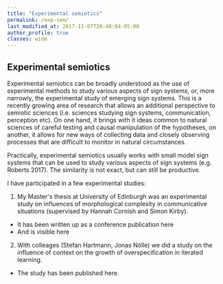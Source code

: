 ```yaml
---
title: "Experimental semiotics"
permalink: /exp-sem/
last_modified_at: 2017-11-07T20:48:04-05:00
author_profile: true
classes: wide
---
```


## Experimental semiotics

Experimental semiotics can be broadly understood as the use of experimental methods to study various aspects of sign systems, or, more narrowly, the experimental study of emerging sign systems. This is a recently growing area of research that allows an additional perspective to semiotic sciences (i.e. sciences studying sign systems, communication, perception etc). On one hand, it brings with it ideas common to natural sciences of careful testing and causal manipulation of the hypotheses, on another, it allows for new ways of collecting data and closely observing processes that are difficult to monitor in natural circumstances.

Practically, experimental semiotics usually works with small model sign systems that can be used to study various aspects of sign systems (e.g. Roberts 2017). The similarity is not exact, but can still be productive.

I have participated in a few experimental studies:
1) My Master's thesis at University of Edinburgh was an experimental study on influences of morphological complexity in communicative situations (supervised by Hannah Cornish and Simon Kirby).
  - It has been written up as a conference publication here
  - And is visible here
2) With colleages (Stefan Hartmann, Jonas Nölle) we did a study on the influence of context on the growth of overspecification in iterated learning.
  - The study has been published here.
